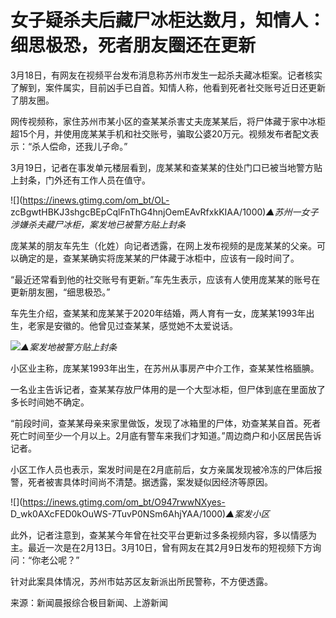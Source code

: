 # 女子疑杀夫后藏尸冰柜达数月，知情人：细思极恐，死者朋友圈还在更新

3月18日，有网友在视频平台发布消息称苏州市发生一起杀夫藏冰柜案。记者核实了解到，案件属实，目前凶手已自首。知情人称，他看到死者社交账号近日还更新了朋友圈。

网传视频称，家住苏州市某小区的查某某杀害丈夫庞某某后，将尸体藏于家中冰柜超15个月，并使用庞某某手机和社交账号，骗取公婆20万元。视频发布者配文表示：“杀人偿命，还我儿子命。”

3月19日，记者在事发单元楼层看到，庞某某和查某某的住处门口已被当地警方贴上封条，门外还有工作人员在值守。

![](https://inews.gtimg.com/om_bt/OL-
zcBgwtHBKJ3shgcBEpCqlFnThG4hnjOemEAvRfxkKIAA/1000)_▲苏州一女子涉嫌杀夫藏尸冰柜，案发地已被警方贴上封条_

庞某某的朋友车先生（化姓）向记者透露，在网上发布视频的是庞某某的父亲。可以确定的是，查某某确实将庞某某的尸体藏于冰柜中，应该有一段时间了。

“最近还常看到他的社交账号有更新。”车先生表示，应该有人使用庞某某的账号在更新朋友圈，“细思极恐。”

车先生介绍，查某某和庞某某于2020年结婚，两人育有一女，庞某某1993年出生，老家是安徽的。他曾见过查某某，感觉她不太爱说话。

![](https://inews.gtimg.com/om_bt/OOpO_0u_kcyulYgL0Hehv0XlO6lyjY2xztL5GkQQI9SjwAA/1000)_▲案发地被警方贴上封条_

小区业主称，庞某某1993年出生，在苏州从事房产中介工作，查某某性格腼腆。

一名业主告诉记者，查某某存放尸体用的是一个大型冰柜，但尸体到底在里面放了多长时间她不确定。

“前段时间，查某某母亲来家里做饭，发现了冰箱里的尸体，劝查某某自首。死者死亡时间至少一个月以上。2月底有警车来我们才知道。”周边商户和小区居民告诉记者。

小区工作人员也表示，案发时间是在2月底前后，女方亲属发现被冷冻的尸体后报警，死者被害具体时间尚不清楚。据透露，案发疑似因经济等原因。

![](https://inews.gtimg.com/om_bt/O947rwwNXyes-
D_wk0AXcFED0kOuWS-7TuvP0NSm6AhjYAA/1000)_▲案发小区_

此外，记者注意到，查某某今年曾在社交平台更新过多条视频内容，多以情感为主。最近一次是在2月13日。3月10日，曾有网友在其2月9日发布的短视频下方询问：“你老公呢？”

针对此案具体情况，苏州市姑苏区友新派出所民警称，不方便透露。

来源：新闻晨报综合极目新闻、上游新闻

